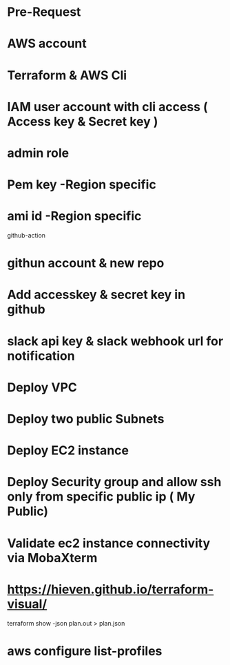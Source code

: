  # Pre-Request
# AWS account
# Terraform & AWS Cli
# IAM user account with cli access ( Access key & Secret key )
# admin role
# Pem key -Region specific
# ami id -Region specific
github-action

# githun account & new repo
# Add accesskey & secret key in github
# slack api key & slack webhook url for notification
 
 
 # Deploy VPC 
 # Deploy two public Subnets
 # Deploy EC2 instance
 # Deploy Security  group and allow ssh only from specific public ip ( My Public)
 # Validate ec2 instance connectivity via MobaXterm


 
 # https://hieven.github.io/terraform-visual/
   terraform show -json plan.out > plan.json
 # aws configure list-profiles